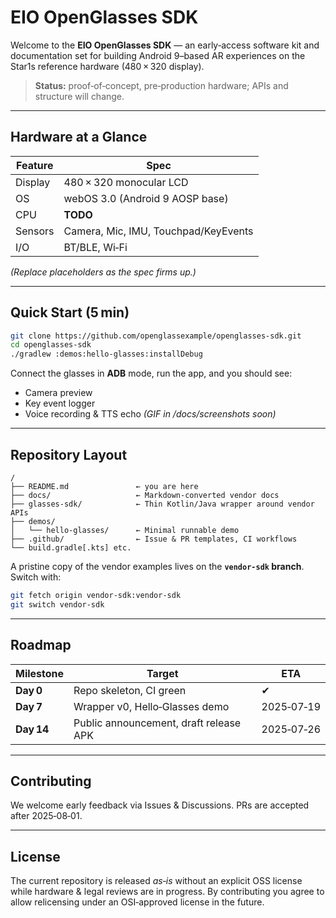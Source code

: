 # EIO OpenGlasses SDK

Welcome to the **EIO OpenGlasses SDK** — an early‑access software kit and documentation set for building Android 9–based AR experiences on the Star1s reference hardware (480 × 320 display).

> **Status:** proof‑of‑concept, pre‑production hardware; APIs and structure will change.

---

## Hardware at a Glance

| Feature | Spec                                 |
| ------- | ------------------------------------ |
| Display | 480 × 320 monocular LCD              |
| OS      | webOS 3.0 (Android 9 AOSP base)      |
| CPU     | **TODO**                             |
| Sensors | Camera, Mic, IMU, Touchpad/KeyEvents |
| I/O     | BT/BLE, Wi‑Fi                        |

*(Replace placeholders as the spec firms up.)*

---

## Quick Start (5 min)

```bash
git clone https://github.com/openglassexample/openglasses-sdk.git
cd openglasses-sdk
./gradlew :demos:hello-glasses:installDebug
```

Connect the glasses in **ADB** mode, run the app, and you should see:

* Camera preview
* Key event logger
* Voice recording & TTS echo
  *(GIF in /docs/screenshots soon)*

---

## Repository Layout

```
/
├── README.md               ← you are here
├── docs/                   ← Markdown‑converted vendor docs
├── glasses-sdk/            ← Thin Kotlin/Java wrapper around vendor APIs
├── demos/
│   └── hello-glasses/      ← Minimal runnable demo
├── .github/                ← Issue & PR templates, CI workflows
└── build.gradle[.kts] etc.
```

A pristine copy of the vendor examples lives on the **`vendor-sdk` branch**.
Switch with:

```bash
git fetch origin vendor-sdk:vendor-sdk
git switch vendor-sdk
```

---

## Roadmap

| Milestone  | Target                                 | ETA        |
| ---------- | -------------------------------------- | ---------- |
| **Day 0**  | Repo skeleton, CI green                | ✔︎         |
| **Day 7**  | Wrapper v0, Hello‑Glasses demo         | 2025‑07‑19 |
| **Day 14** | Public announcement, draft release APK | 2025‑07‑26 |

---

## Contributing

We welcome early feedback via Issues & Discussions. PRs are accepted after 2025‑08‑01.

---

## License

The current repository is released *as‑is* without an explicit OSS license while hardware & legal reviews are in progress. By contributing you agree to allow relicensing under an OSI‑approved license in the future.
